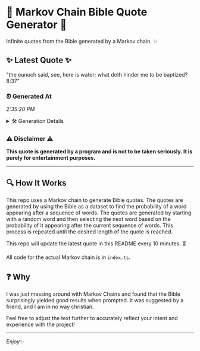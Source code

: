 # 📖 Markov Chain Bible Quote Generator 📖

Infinite quotes from the Bible generated by a Markov chain. ✨

## ✨ Latest Quote ✨
"the eunuch said, see, here is water; what doth hinder me to be baptized? 8:37"

### ⏰ Generated At
*2:35:20 PM*

<details>
    <summary>🛠️ Generation Details</summary>
    <p>
        <strong>🌱 Seed:</strong> the<br>
        <strong>🔄 Iterations:</strong> 14<br>
        <strong>📜 Context History:</strong><br>[ the ]: eunuch<br>[ the, eunuch ]: said,<br>[ the, eunuch, said, ]: see,<br>[ the, eunuch, said,, see, ]: here<br>[ the, eunuch, said,, see,, here ]: is<br>[ the, eunuch, said,, see,, here, is ]: water;<br>[ eunuch, said,, see,, here, is, water; ]: what<br>[ said,, see,, here, is, water;, what ]: doth<br>[ see,, here, is, water;, what, doth ]: hinder<br>[ here, is, water;, what, doth, hinder ]: me<br>[ is, water;, what, doth, hinder, me ]: to<br>[ water;, what, doth, hinder, me, to ]: be<br>[ what, doth, hinder, me, to, be ]: baptized?<br>[ doth, hinder, me, to, be, baptized? ]: 8:37<br>
    </p>
</details>

### ⚠️ Disclaimer ⚠️
**This quote is generated by a program and is not to be taken seriously. It is purely for entertainment purposes.**

---

## 🔍 How It Works

This repo uses a Markov chain to generate Bible quotes. The quotes are generated by using the Bible as a dataset to find the probability of a word appearing after a sequence of words. The quotes are generated by starting with a random word and then selecting the next word based on the probability of it appearing after the current sequence of words. This process is repeated until the desired length of the quote is reached.

This repo will update the latest quote in this README every 10 minutes. ⏳

All code for the actual Markov chain is in `index.ts`.

## ❓ Why

I was just messing around with Markov Chains and found that the Bible surprisingly yielded good results when prompted. 
It was suggested by a friend, and I am in no way christian.

Feel free to adjust the text further to accurately reflect your intent and experience with the project!

---

*Enjoy*✨
